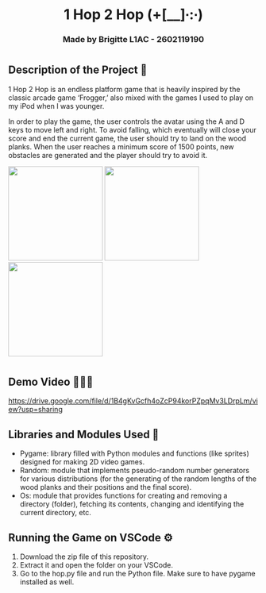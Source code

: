 <h1 align="center">1 Hop 2 Hop  (+[__]∙:∙)</h1>
<h3 align="center">Made by Brigitte L1AC - 2602119190</h3>

#

## Description of the Project 🥸
1 Hop 2 Hop is an endless platform game that is heavily inspired by the classic arcade game ‘Frogger,’ also mixed with the games I used to play on my iPod when I was younger. 

In order to play the game, the user controls the avatar using the A and D keys to move left and right. To avoid falling, which eventually will close your score and end the current game, the user should try to land on the wood planks. When the user reaches a minimum score of 1500 points, new obstacles are generated and the player should try to avoid it. 

<span>
    <img src="images/start.png" width=190>
    <img src="images/wow.png" width=190>
    <img src="images/gameover.png" width=190>
</span>

#

## Demo Video 👩🏻‍💻
https://drive.google.com/file/d/1B4gKvGcfh4oZcP94korPZpqMv3LDrpLm/view?usp=sharing

## Libraries and Modules Used 📖
- Pygame: library filled with Python modules and functions (like sprites) designed for making 2D video games.
- Random: module that implements pseudo-random number generators for various distributions (for the generating of the random lengths of the wood planks and their positions and the final score).
- Os: module that provides functions for creating and removing a directory (folder), fetching its contents, changing and identifying the current directory, etc.

## Running the Game on VSCode ⚙️
1. Download the zip file of this repository.
2. Extract it and open the folder on your VSCode.
3. Go to the hop.py file and run the Python file. Make sure to have pygame installed as well.
